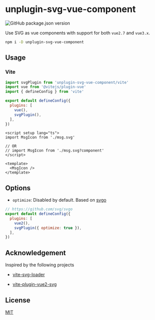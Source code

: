 # unplugin-svg-vue-component

![GitHub package.json version](https://img.shields.io/github/package-json/v/jaw52/unplugin-svg-vue-component?style=flat-square)

Use SVG as vue components with support for both `vue2.7` and `vue3.x`.

```bash
npm i -D unplugin-svg-vue-component
```

## Usage

### Vite

```js
import svgPlugin from 'unplugin-svg-vue-component/vite'
import vue from '@vitejs/plugin-vue'
import { defineConfig } from 'vite'

export default defineConfig({
  plugins: [
    vue(),
    svgPlugin(),
  ],
})
```

```vue
<script setup lang="ts">
import MsgIcon from './msg.svg'

// OR
// import MsgIcon from './msg.svg?component'
</script>

<template>
  <MsgIcon />
</template>
```

## Options

- `optimize`: Disabled by default. Based on [svgo](https://github.com/svg/svgo)

```js
// https://github.com/svg/svgo
export default defineConfig({
  plugins: [
    vue2(),
    svgPlugin({ optimize: true }),
  ],
})
```

## Acknowledgement

Inspired by the following projects

- [vite-svg-loader](https://github.com/jpkleemans/vite-svg-loader)

- [vite-plugin-vue2-svg](https://github.com/pakholeung37/vite-plugin-vue2-svg)


## License

[MIT](LICENSE)
